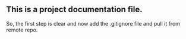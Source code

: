 ## This is a project documentation file.

So, the first step is clear and now add the .gitignore file and pull it from remote repo.